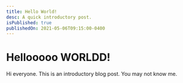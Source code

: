 ```yaml
---
title: Hello World!
desc: A quick introductory post.
isPublished: true
publishedOn: 2021-05-06T09:15:00-0400
---
```


# Hellooooo WORLDD!
Hi everyone. This is an introductory blog post. 
You may not know me.